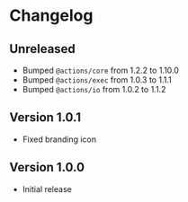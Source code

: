 # Changelog

## Unreleased

- Bumped `@actions/core` from 1.2.2 to 1.10.0
- Bumped `@actions/exec` from 1.0.3 to 1.1.1
- Bumped `@actions/io` from 1.0.2 to 1.1.2

## Version 1.0.1

- Fixed branding icon

## Version 1.0.0

- Initial release
